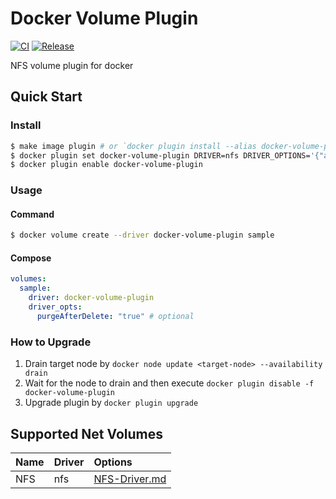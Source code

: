# Docker Volume Plugin

[![CI](https://github.com/zouy414/docker-volume-plugin/actions/workflows/ci.yml/badge.svg)](https://github.com/zouy414/docker-volume-plugin/actions/workflows/ci.yml)
[![Release](https://github.com/zouy414/docker-volume-plugin/actions/workflows/release.yml/badge.svg)](https://github.com/zouy414/docker-volume-plugin/actions/workflows/release.yml)

NFS volume plugin for docker

## Quick Start

### Install

```sh
$ make image plugin # or `docker plugin install --alias docker-volume-plugin zouyu613/docker-volume-plugin:<tag> --grant-all-permissions --disable`
$ docker plugin set docker-volume-plugin DRIVER=nfs DRIVER_OPTIONS='{"address":"nfs-server.example.com","remotePath":"/exported/path"}'
$ docker plugin enable docker-volume-plugin
```

### Usage

#### Command

```sh
$ docker volume create --driver docker-volume-plugin sample
```

#### Compose

```yaml
volumes:
  sample:
    driver: docker-volume-plugin
    driver_opts:
      purgeAfterDelete: "true" # optional
```

### How to Upgrade

1. Drain target node by `docker node update <target-node> --availability drain`
2. Wait for the node to drain and then execute `docker plugin disable -f docker-volume-plugin`
3. Upgrade plugin by `docker plugin upgrade`

## Supported Net Volumes

|Name|Driver|Options|
|:-|:-|:-|
|NFS|nfs|[NFS-Driver.md](docs/NFS-Driver.md)|
